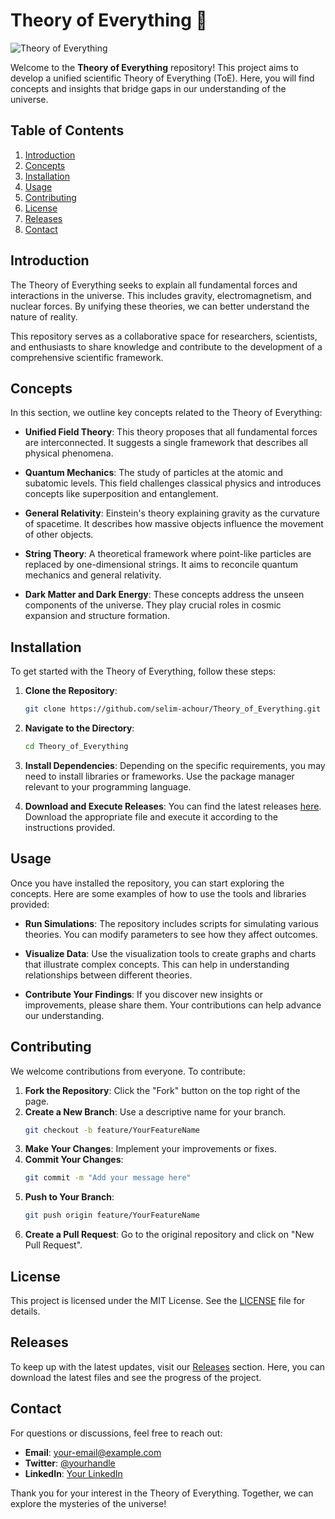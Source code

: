 # Theory of Everything 🌌

![Theory of Everything](https://img.shields.io/badge/Theory_of_Everything-Science-blue.svg)

Welcome to the **Theory of Everything** repository! This project aims to develop a unified scientific Theory of Everything (ToE). Here, you will find concepts and insights that bridge gaps in our understanding of the universe. 

## Table of Contents

1. [Introduction](#introduction)
2. [Concepts](#concepts)
3. [Installation](#installation)
4. [Usage](#usage)
5. [Contributing](#contributing)
6. [License](#license)
7. [Releases](#releases)
8. [Contact](#contact)

## Introduction

The Theory of Everything seeks to explain all fundamental forces and interactions in the universe. This includes gravity, electromagnetism, and nuclear forces. By unifying these theories, we can better understand the nature of reality. 

This repository serves as a collaborative space for researchers, scientists, and enthusiasts to share knowledge and contribute to the development of a comprehensive scientific framework.

## Concepts

In this section, we outline key concepts related to the Theory of Everything:

- **Unified Field Theory**: This theory proposes that all fundamental forces are interconnected. It suggests a single framework that describes all physical phenomena.
  
- **Quantum Mechanics**: The study of particles at the atomic and subatomic levels. This field challenges classical physics and introduces concepts like superposition and entanglement.

- **General Relativity**: Einstein's theory explaining gravity as the curvature of spacetime. It describes how massive objects influence the movement of other objects.

- **String Theory**: A theoretical framework where point-like particles are replaced by one-dimensional strings. It aims to reconcile quantum mechanics and general relativity.

- **Dark Matter and Dark Energy**: These concepts address the unseen components of the universe. They play crucial roles in cosmic expansion and structure formation.

## Installation

To get started with the Theory of Everything, follow these steps:

1. **Clone the Repository**:
   ```bash
   git clone https://github.com/selim-achour/Theory_of_Everything.git
   ```

2. **Navigate to the Directory**:
   ```bash
   cd Theory_of_Everything
   ```

3. **Install Dependencies**:
   Depending on the specific requirements, you may need to install libraries or frameworks. Use the package manager relevant to your programming language.

4. **Download and Execute Releases**:
   You can find the latest releases [here](https://github.com/selim-achour/Theory_of_Everything/releases). Download the appropriate file and execute it according to the instructions provided.

## Usage

Once you have installed the repository, you can start exploring the concepts. Here are some examples of how to use the tools and libraries provided:

- **Run Simulations**: The repository includes scripts for simulating various theories. You can modify parameters to see how they affect outcomes.

- **Visualize Data**: Use the visualization tools to create graphs and charts that illustrate complex concepts. This can help in understanding relationships between different theories.

- **Contribute Your Findings**: If you discover new insights or improvements, please share them. Your contributions can help advance our understanding.

## Contributing

We welcome contributions from everyone. To contribute:

1. **Fork the Repository**: Click the "Fork" button on the top right of the page.
2. **Create a New Branch**: Use a descriptive name for your branch.
   ```bash
   git checkout -b feature/YourFeatureName
   ```
3. **Make Your Changes**: Implement your improvements or fixes.
4. **Commit Your Changes**:
   ```bash
   git commit -m "Add your message here"
   ```
5. **Push to Your Branch**:
   ```bash
   git push origin feature/YourFeatureName
   ```
6. **Create a Pull Request**: Go to the original repository and click on "New Pull Request".

## License

This project is licensed under the MIT License. See the [LICENSE](LICENSE) file for details.

## Releases

To keep up with the latest updates, visit our [Releases](https://github.com/selim-achour/Theory_of_Everything/releases) section. Here, you can download the latest files and see the progress of the project.

## Contact

For questions or discussions, feel free to reach out:

- **Email**: [your-email@example.com](mailto:your-email@example.com)
- **Twitter**: [@yourhandle](https://twitter.com/yourhandle)
- **LinkedIn**: [Your LinkedIn](https://www.linkedin.com/in/yourprofile)

Thank you for your interest in the Theory of Everything. Together, we can explore the mysteries of the universe!